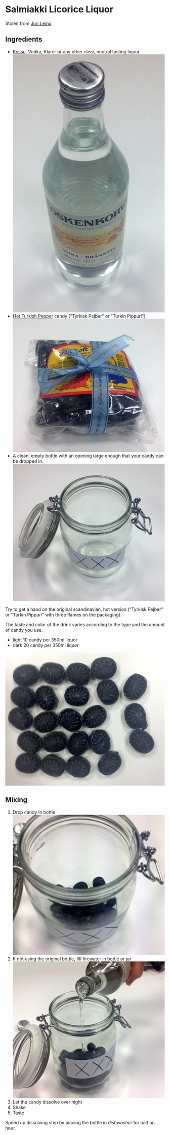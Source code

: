 # Salmiakki Licorice Liquor

Stolen from [Juri Leino](https://gist.github.com/line-o/105633c70311a9c55c61)

## Ingredients

* [Kossu](http://en.wikipedia.org/wiki/Koskenkorva_Viina), Vodka, Klarer or any other clear, neutral tasting liquor ![Image of Kossu](images/2.jpg)
* [Hot Turkish Pepper](http://en.wikipedia.org/wiki/Tyrkisk_Peber) candy ("Tyrkisk Pejber" or "Turkin Pippuri") ![Image of Turkish Pepper](images/3.jpg)
* A clean, empty bottle with an opening large enough that your candy can be dropped in. ![Image of Bottle](images/1.jpg)

Try to get a hand on the original scandinavian, hot version ("Tyrkisk Pejber" or "Turkin Pippuri" with three flames on the packaging).

The taste and color of the drink varies according to the type and the amount of candy you use.

* light 10 candy per 350ml liquor
* dark 20 candy per 350ml liquor

![Example of 23 Candies on 0.5l](images/4.jpg)

## Mixing

1. Drop candy in bottle ![Candy in Jar](images/5.jpg)
2. If not using the original bottle, fill firewater in bottle or jar ![Firewater](images/6.jpg)
2. Let the candy dissolve over night
3. Shake
4. Taste

Speed up dissolving step by placing the bottle in *dishwasher* for half an hour.